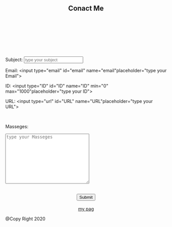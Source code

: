 <!DOCTYPE html>
<html>
<body>
  
<head>
        
<link rel="stylesheet" href="s.css" >
<script src="jsfile.js"></script>
</head>


<header>

<h2>Conact Me</h2>

</header>

<p id="demo">
</p>

<div  id = "project" >
    <br>
    <br>
    <br>
    <br>



<table>
     
<form name="taxt" >  

      
<label for="fname">Subject: </label>
<input type="text" id="Subject" name="Subject" placeholder="type your subject">
<br>

<label for="email">Email:</label>
<input type="email" id="email" name="email"placeholder="type your Email"> 
<br>
 
<label for="ID">ID:</label>
<input type="ID" id="ID" name="ID" min="0" max="1000"placeholder="type your ID"> 
<br>   


<label for="URL">URL:</label>
<input type="url" id="URL" name="URL"placeholder="type your URL"> 

<br> 

<label  for="Masseges">Masseges: </label>
<textarea name="massage" id="massage" cols="30" rows="10" placeholder="type your Masseges">
</textarea>
<br>
 
</form> 

</table> 

 
<div class="button_cont" align="center">
<input type="submit" value="Submit" onclick=" myfunction()">
</div>
<br>

<div class="button_cont" align="center">
<a class="example" href="https://www.facebook.com/sarah.shaheen.7121/" target="_blank" rel="nofollow noopener">my pag</a>

  
</div>

</div>

<footer>
<p> @Copy Right 2020 </p>
</footer>

</body>

</html>
